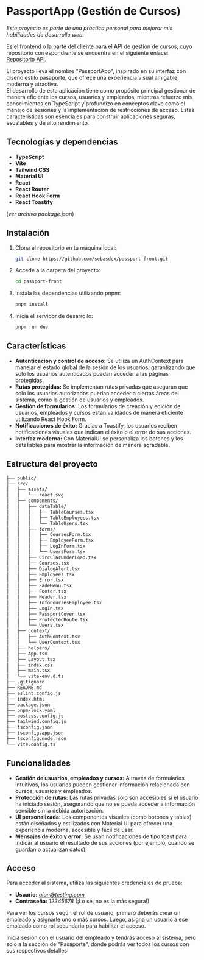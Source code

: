 #  PassportApp (Gestión de Cursos)
  
*Este proyecto es parte de una práctica personal para mejorar mis habilidades de desarrollo web.*   
  
Es el frontend o la parte del cliente para el API de gestión de cursos, cuyo repositorio correspondiente se encuentra en el siguiente enlace: [Repositorio API](https://github.com/sebasdex/backend-passport).

El proyecto lleva el nombre "PassportApp", inspirado en su interfaz con diseño estilo pasaporte, que ofrece una experiencia visual amigable, moderna y atractiva.  
El desarrollo de esta aplicación tiene como propósito principal gestionar de manera eficiente los cursos, usuarios y empleados, mientras refuerzo mis conocimientos en TypeScript y profundizo en conceptos clave como el manejo de sesiones y la implementación de restricciones de acceso. Estas características son esenciales para construir aplicaciones seguras, escalables y de alto rendimiento.

## Tecnologías y dependencias  
- **TypeScript**
- **Vite**
- **Tailwind CSS**
- **Material UI**
- **React**
- **React Router**
- **React Hook Form**
- **React Toastify**
    
(*ver archivo package.json*)

## Instalación

1. Clona el repositorio en tu máquina local:
   ```bash
   git clone https://github.com/sebasdex/passport-front.git
2. Accede a la carpeta del proyecto:
   ```bash
   cd passport-front
3. Instala las dependencias utilizando pnpm:
   ```bash
   pnpm install
4. Inicia el servidor de desarrollo:
   ```bash
   pnpm run dev

## Características
- **Autenticación y control de acceso:**
    Se utiliza un AuthContext para manejar el estado global de la sesión de los usuarios, garantizando que solo los usuarios autenticados puedan acceder a las páginas protegidas.  
- **Rutas protegidas:**
  Se implementan rutas privadas que aseguran que solo los usuarios autorizados puedan acceder a ciertas áreas del sistema, como la gestión de usuarios y empleados.    
- **Gestión de formularios:**
  Los formularios de creación y edición de usuarios, empleados y cursos están validados de manera eficiente utilizando React Hook Form.  
- **Notificaciones de éxito:**
  Gracias a Toastify, los usuarios reciben notificaciones visuales que indican el éxito o el error de sus acciones.  
- **Interfaz moderna:**
  Con MaterialUI se personaliza los botones y los dataTables para mostrar la información de manera agradable.

## Estructura del proyecto

```bash
├── public/              
├── src/
│   ├── assets/         
│   │   └── react.svg
│   ├── components/      
│   │   ├── dataTable/
│   │   │   ├── TableCourses.tsx
│   │   │   ├── TableEmployees.tsx
│   │   │   └── TableUsers.tsx
│   │   ├── forms/
│   │   │   ├── CoursesForm.tsx
│   │   │   ├── EmployeeForm.tsx
│   │   │   ├── LogInForm.tsx
│   │   │   └── UsersForm.tsx
│   │   ├── CircularUnderLoad.tsx
│   │   ├── Courses.tsx
│   │   ├── DialogAlert.tsx
│   │   ├── Employees.tsx
│   │   ├── Error.tsx
│   │   ├── FadeMenu.tsx
│   │   ├── Footer.tsx
│   │   ├── Header.tsx
│   │   ├── InfoCoursesEmployee.tsx
│   │   ├── LogIn.tsx
│   │   ├── PassportCover.tsx
│   │   ├── ProtectedRoute.tsx
│   │   └── Users.tsx
│   ├── context/         
│   │   ├── AuthContext.tsx
│   │   └── UserContext.tsx
│   ├── helpers/        
│   ├── App.tsx           
│   ├── Layout.tsx       
│   ├── index.css        
│   ├── main.tsx         
│   └── vite-env.d.ts    
├── .gitignore           
├── README.md            
├── eslint.config.js    
├── index.html           
├── package.json        
├── pnpm-lock.yaml       
├── postcss.config.js    
├── tailwind.config.js   
├── tsconfig.json        
├── tsconfig.app.json    
├── tsconfig.node.json   
└── vite.config.ts       

```

## Funcionalidades

- **Gestión de usuarios, empleados y cursos:**
   A través de formularios intuitivos, los usuarios pueden gestionar información relacionada con cursos, usuarios y empleados.
- **Protección de rutas:**
  Las rutas privadas solo son accesibles si el usuario ha iniciado sesión, asegurando que no se pueda acceder a información sensible sin la debida autorización.
- **UI personalizada:**
  Los componentes visuales (como botones y tablas) están diseñados y estilizados con Material UI para ofrecer una experiencia moderna, accesible y fácil de usar.
- **Mensajes de éxito y error:**
  Se usan notificaciones de tipo toast para indicar al usuario el resultado de sus acciones (por ejemplo, cuando se guardan o actualizan datos).

## Acceso

Para acceder al sistema, utiliza las siguientes credenciales de prueba:

- **Usuario:** *alan@testing.com*   
- **Contraseña:** *12345678* (¡Lo sé, no es la más segura!)
    
Para ver los cursos según el rol de usuario, primero deberás crear un empleado y asignarle uno o más cursos. Luego, asigna un usuario a ese empleado como rol secundario para habilitar el acceso.  

Inicia sesión con el usuario del empleado y tendrás acceso al sistema, pero solo a la sección de "Pasaporte", donde podrás ver todos los cursos con sus respectivos detalles.
